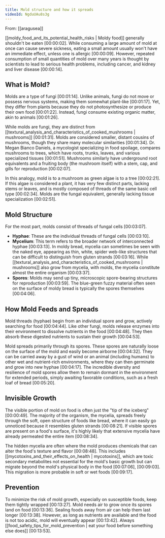 ```yaml
---
title: Mold structure and how it spreads
videoId: NgduUAu8s3g
---
```


From: [[aragusea]] <br/> 

[[moldy_food_and_its_potential_health_risks | Moldy food]] generally shouldn't be eaten <a class="yt-timestamp" data-t="00:00:02">[00:00:02]</a>. While consuming a large amount of mold at once can cause severe sickness, eating a small amount usually won't have an immediate effect, unless one is allergic <a class="yt-timestamp" data-t="00:00:09">[00:00:09]</a>. However, repeated consumption of small quantities of mold over many years is thought by scientists to lead to serious health problems, including cancer, and kidney and liver disease <a class="yt-timestamp" data-t="00:00:14">[00:00:14]</a>.

## What is Mold?

Molds are a type of fungi <a class="yt-timestamp" data-t="00:01:14">[00:01:14]</a>. Unlike animals, fungi do not move or possess nervous systems, making them somewhat plant-like <a class="yt-timestamp" data-t="00:01:17">[00:01:17]</a>. Yet, they differ from plants because they do not photosynthesize or produce their own food <a class="yt-timestamp" data-t="00:01:22">[00:01:22]</a>. Instead, fungi consume existing organic matter, akin to animals <a class="yt-timestamp" data-t="00:01:26">[00:01:26]</a>.

While molds are fungi, they are distinct from [[textural_analysis_and_characteristics_of_cooked_mushrooms | mushrooms]] <a class="yt-timestamp" data-t="00:01:31">[00:01:31]</a>. Molds are considered smaller, distant cousins of mushrooms, though they share many molecular similarities <a class="yt-timestamp" data-t="00:01:34">[00:01:34]</a>. Dr. Megan Bianco Daniels, a mycologist specializing in food spoilage, compares mushrooms to trees, which have roots, trunks, leaves, and various specialized tissues <a class="yt-timestamp" data-t="00:01:51">[00:01:51]</a>. Mushrooms similarly have underground root equivalents and a fruiting body (the mushroom itself) with a stem, cap, and gills for reproduction <a class="yt-timestamp" data-t="00:02:07">[00:02:07]</a>.

In this analogy, mold is to a mushroom as green algae is to a tree <a class="yt-timestamp" data-t="00:02:21">[00:02:21]</a>. If this algae is considered a plant, it has very few distinct parts, lacking stems or leaves, and is mostly composed of threads of the same basic cell type <a class="yt-timestamp" data-t="00:02:34">[00:02:34]</a>. Molds are the fungal equivalent, generally lacking tissue specialization <a class="yt-timestamp" data-t="00:02:51">[00:02:51]</a>.

## Mold Structure

For the most part, molds consist of threads of fungal cells <a class="yt-timestamp" data-t="00:03:07">[00:03:07]</a>.
*   **Hyphae**: These are the individual threads of fungal cells <a class="yt-timestamp" data-t="00:03:10">[00:03:10]</a>.
*   **Mycelium**: This term refers to the broader network of interconnected hyphae <a class="yt-timestamp" data-t="00:03:13">[00:03:13]</a>. In moldy bread, mycelia can sometimes be seen with the naked eye, appearing as thin, white, spider web-like structures that can be difficult to distinguish from gluten strands <a class="yt-timestamp" data-t="00:03:16">[00:03:16]</a>. While [[textural_analysis_and_characteristics_of_cooked_mushrooms | mushrooms]] also grow from mycelia, with molds, the mycelia constitute almost the entire organism <a class="yt-timestamp" data-t="00:03:37">[00:03:37]</a>.
*   **Spores**: Molds may send up tiny, microscopic spore-bearing structures for reproduction <a class="yt-timestamp" data-t="00:03:59">[00:03:59]</a>. The blue-green fuzzy material often seen on the surface of moldy bread is typically the spores themselves <a class="yt-timestamp" data-t="00:04:06">[00:04:06]</a>.

## How Mold Feeds and Spreads

Mold threads (hyphae) begin from an individual spore and grow, actively searching for food <a class="yt-timestamp" data-t="00:04:44">[00:04:44]</a>. Like other fungi, molds release enzymes into their environment to dissolve nutrients in the food <a class="yt-timestamp" data-t="00:04:48">[00:04:48]</a>. They then absorb these digested nutrients to sustain their growth <a class="yt-timestamp" data-t="00:04:53">[00:04:53]</a>.

Mold spreads primarily through its spores. These spores are naturally loose on the surface of the mold and easily become airborne <a class="yt-timestamp" data-t="00:04:32">[00:04:32]</a>. They can be carried away by a gust of wind or an animal (including humans) to other wet and nutrient-rich environments, where they can then germinate and grow into new hyphae <a class="yt-timestamp" data-t="00:04:17">[00:04:17]</a>. The incredible diversity and resilience of mold spores allow them to remain dormant in the environment for extended periods, simply awaiting favorable conditions, such as a fresh loaf of bread <a class="yt-timestamp" data-t="00:05:20">[00:05:20]</a>.

## Invisible Growth

The visible portion of mold on food is often just the "tip of the iceberg" <a class="yt-timestamp" data-t="00:00:49">[00:00:49]</a>. The majority of the organism, the mycelia, spreads freely through the soft, open structure of foods like bread, where it can easily go unnoticed because it resembles gluten strands <a class="yt-timestamp" data-t="00:08:21">[00:08:21]</a>. If visible spores are present on a food's surface, it's highly likely that extensive mycelia have already permeated the entire item <a class="yt-timestamp" data-t="00:08:34">[00:08:34]</a>.

The hidden mycelia are often where the mold produces chemicals that can alter the food's texture and flavor <a class="yt-timestamp" data-t="00:08:48">[00:08:48]</a>. This includes [[mycotoxins_and_their_effects_on_health | mycotoxins]], which are toxic secondary metabolites not essential for the mold's basic growth but can migrate beyond the mold's physical body in the food <a class="yt-timestamp" data-t="00:07:06">[00:07:06]</a>, <a class="yt-timestamp" data-t="00:09:03">[00:09:03]</a>. This migration is more probable in soft or wet foods <a class="yt-timestamp" data-t="00:09:17">[00:09:17]</a>.

## Prevention

To minimize the risk of mold growth, especially on susceptible foods, keep them tightly wrapped <a class="yt-timestamp" data-t="00:13:27">[00:13:27]</a>. Mold needs air to grow once its spores land on food <a class="yt-timestamp" data-t="00:13:36">[00:13:36]</a>. Sealing foods away from air can help them last longer <a class="yt-timestamp" data-t="00:13:38">[00:13:38]</a>. However, as long as nutrients are available and the food is not too acidic, mold will eventually appear <a class="yt-timestamp" data-t="00:13:42">[00:13:42]</a>. Always [[food_safety_tips_for_mold_prevention | eat your food before something else does]] <a class="yt-timestamp" data-t="00:13:53">[00:13:53]</a>.